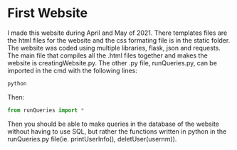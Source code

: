 # First Website

I made this website during April and May of 2021. There templates files are the html files for the website and the css formating file is in the static folder. The website was coded using multiple libraries, flask, json and requests. The main file that compiles all the .html files together and makes the website is creatingWebsite.py. The other .py file, runQueries.py, can be imported in the cmd with the following lines:

```python
python
```

Then:

```python
from runQueries import *
```
Then you should be able to make queries in the database of the website without having to use SQL, but rather the functions written in python in the runQueries.py file(ie. printUserInfo(), deletUser(usernm)).
